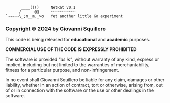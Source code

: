 ```
       ____()()     NetRat v0.1
      /      @@     ~~~~~~~~~~~
`~~~~~\_;m__m._>o   Yet another little Go experiment
```

### Copyright © 2024 by Giovanni Squillero

This code is being released for **educational** and **academic** purposes.

**COMMERCIAL USE OF THE CODE IS EXPRESSLY PROHIBITED**  

The software is provided *"as is"*, without warranty of any kind, express
or implied, including but not limited to the warranties of merchantability,
fitness for a particular purpose, and non-infringement. 

In no event shall Giovanni Squillero be liable for any claim, damages or 
other liability, whether in an action of contract, tort or otherwise, arising 
from, out of or in connection with the software or the use or other dealings 
in the software.

